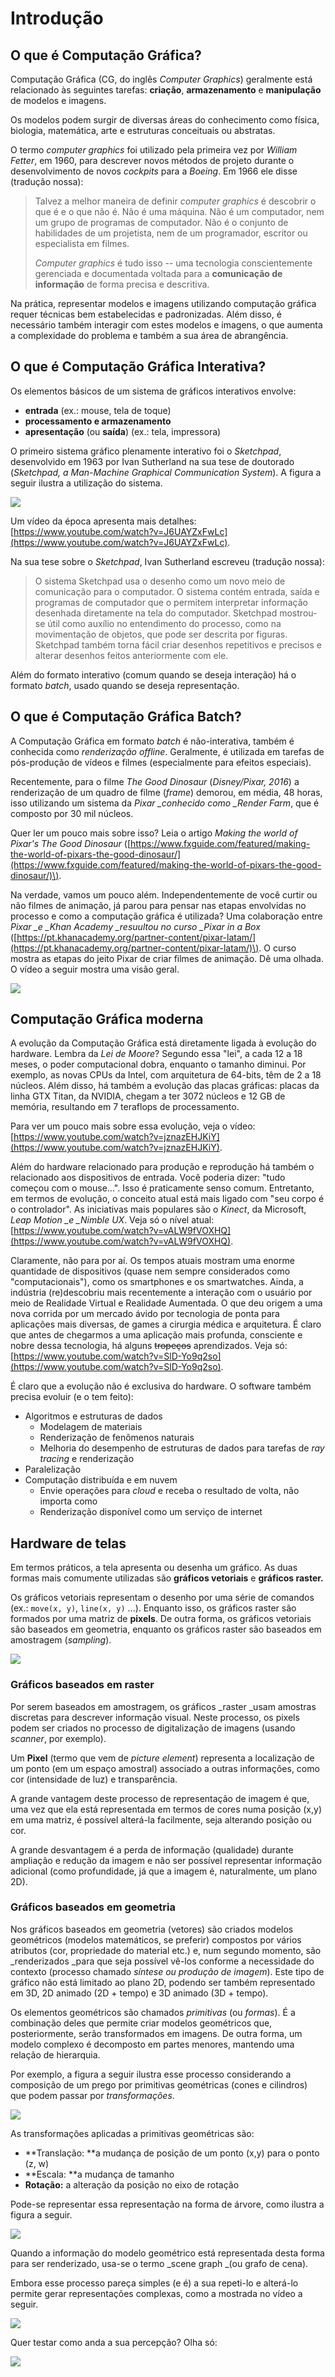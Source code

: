 # Introdução

## O que é Computação Gráfica?

Computação Gráfica \(CG, do inglês _Computer Graphics_\) geralmente está relacionado às seguintes tarefas: **criação**, **armazenamento** e **manipulação** de modelos e imagens.

Os modelos podem surgir de diversas áreas do conhecimento como física, biologia, matemática, arte e estruturas conceituais ou abstratas.

O termo _computer graphics_ foi utilizado pela primeira vez por _William Fetter_, em 1960, para descrever novos métodos de projeto durante o desenvolvimento de novos _cockpits_ para a _Boeing_. Em 1966 ele disse \(tradução nossa\):

> Talvez a melhor maneira de definir _computer graphics_ é descobrir o que é e o que não é. Não é uma máquina. Não é um computador, nem um grupo de programas de computador. Não é o conjunto de habilidades de um projetista, nem de um programador, escritor ou especialista em filmes.
>
> _Computer graphics_ é tudo isso -- uma tecnologia conscientemente gerenciada e documentada voltada para a **comunicação de informação** de forma precisa e descritiva.

Na prática, representar modelos e imagens utilizando computação gráfica requer técnicas bem estabelecidas e padronizadas. Além disso, é necessário também interagir com estes modelos e imagens, o que aumenta a complexidade do problema e também a sua área de abrangência.

## O que é Computação Gráfica Interativa?

Os elementos básicos de um sistema de gráficos interativos envolve:

* **entrada** \(ex.: mouse, tela de toque\)
* **processamento e armazenamento**
* **apresentação** \(ou **saída**\) \(ex.: tela, impressora\)

O primeiro sistema gráfico plenamente interativo foi o _Sketchpad_, desenvolvido em 1963 por Ivan Sutherland na sua tese de doutorado \(_Sketchpad, a Man-Machine Graphical Communication System_\). A figura a seguir ilustra a utilização do sistema.

![](/assets/ivan-sutherland-sketchpad.png)

Um vídeo da época apresenta mais detalhes: [https://www.youtube.com/watch?v=J6UAYZxFwLc](https://www.youtube.com/watch?v=J6UAYZxFwLc).

Na sua tese sobre o _Sketchpad_, Ivan Sutherland escreveu \(tradução nossa\):

> O sistema Sketchpad usa o desenho como um novo meio de comunicação para o computador. O sistema contém entrada, saída e programas de computador que o permitem interpretar informação desenhada diretamente na tela do computador. Sketchpad mostrou-se útil como auxílio no entendimento do processo, como na movimentação de objetos, que pode ser descrita por figuras. Sketchpad também torna fácil criar desenhos repetitivos e precisos e alterar desenhos feitos anteriormente com ele.

Além do formato interativo \(comum quando se deseja interação\) há o formato _batch_, usado quando se deseja representação.

## O que é Computação Gráfica Batch?

A Computação Gráfica em formato _batch_ é não-interativa, também é conhecida como _renderização offline_. Geralmente, é utilizada em tarefas de pós-produção de vídeos e filmes \(especialmente para efeitos especiais\).

Recentemente, para o filme _The Good Dinosaur_ \(_Disney/Pixar, 2016_\) a renderização de um quadro de filme \(_frame_\) demorou, em média, 48 horas, isso utilizando um sistema da _Pixar \_conhecido como \_Render Farm_, que é composto por 30 mil núcleos.

Quer ler um pouco mais sobre isso? Leia o artigo _Making the world of Pixar's The Good Dinosaur_ \([https://www.fxguide.com/featured/making-the-world-of-pixars-the-good-dinosaur/](https://www.fxguide.com/featured/making-the-world-of-pixars-the-good-dinosaur/)\).

Na verdade, vamos um pouco além. Independentemente de você curtir ou não filmes de animação, já parou para pensar nas etapas envolvidas no processo e como a computação gráfica é utilizada? Uma colaboração entre _Pixar \_e \_Khan Academy \_resuultou no curso \_Pixar in a Box_ \([https://pt.khanacademy.org/partner-content/pixar-latam/](https://pt.khanacademy.org/partner-content/pixar-latam/)\). O curso mostra as etapas do jeito Pixar de criar filmes de animação. Dê uma olhada. O vídeo a seguir mostra uma visão geral.

[![](/assets/intro-scene-pixar-in-a-box.png)](https://www.youtube.com/watch?v=3Iu1Z0h1i1Y)

## Computação Gráfica moderna

A evolução da Computação Gráfica está diretamente ligada à evolução do hardware. Lembra da _Lei de Moore_? Segundo essa "lei", a cada 12 a 18 meses, o poder computacional dobra, enquanto o tamanho diminui. Por exemplo, as novas CPUs da Intel, com arquitetura de 64-bits, têm de 2 a 18 núcleos. Além disso, há também a evolução das placas gráficas: placas da linha GTX Titan, da NVIDIA, chegam a ter 3072 núcleos e 12 GB de memória, resultando em 7 teraflops de processamento.

Para ver um pouco mais sobre essa evolução, veja o vídeo: [https://www.youtube.com/watch?v=jznazEHJKiY](https://www.youtube.com/watch?v=jznazEHJKiY).

Além do hardware relacionado para produção e reprodução há também o relacionado aos dispositivos de entrada. Você poderia dizer: "tudo começou com o mouse...". Isso é praticamente senso comum. Entretanto, em termos de evolução, o conceito atual está mais ligado com "seu corpo é o controlador". As iniciativas mais populares são o _Kinect_, da Microsoft, _Leap Motion \_e \_Nimble UX_. Veja só o nível atual: [https://www.youtube.com/watch?v=vALW9fVOXHQ](https://www.youtube.com/watch?v=vALW9fVOXHQ).

Claramente, não para por aí. Os tempos atuais mostram uma enorme quantidade de dispositivos \(quase nem sempre considerados como "computacionais"\), como os smartphones e os smartwatches. Ainda, a indústria \(re\)descobriu mais recentemente a interação com o usuário por meio de Realidade Virtual e Realidade Aumentada. O que deu origem a uma nova corrida por um mercado ávido por tecnologia de ponta para aplicações mais diversas, de games a cirurgia médica e arquitetura. É claro que antes de chegarmos a uma aplicação mais profunda, consciente e nobre dessa tecnologia, há alguns ~~tropeços~~ aprendizados. Veja só: [https://www.youtube.com/watch?v=SlD-Yo9q2so](https://www.youtube.com/watch?v=SlD-Yo9q2so).

É claro que a evolução não é exclusiva do hardware. O software também precisa evoluir \(e o tem feito\):

* Algoritmos e estruturas de dados
  * Modelagem de materiais
  * Renderização de fenômenos naturais
  * Melhoria do desempenho de estruturas de dados para tarefas de _ray tracing_ e renderização
* Paralelização
* Computação distribuída e em nuvem
  * Envie operações para _cloud_ e receba o resultado de volta, não importa como
  * Renderização disponível como um serviço de internet

## Hardware de telas

Em termos práticos, a tela apresenta ou desenha um gráfico. As duas formas mais comumente utilizadas são **gráficos vetoriais** e **gráficos raster.**

Os gráficos vetoriais representam o desenho por uma série de comandos \(ex.: `move(x, y)`, `line(x, y)` ...\). Enquanto isso, os gráficos raster são formados por uma matriz de **pixels**. De outra forma, os gráficos vetoriais são baseados em geometria, enquanto os gráficos raster são baseados em amostragem \(_sampling_\).

![](/assets/raster-vs-vector.png)

### Gráficos baseados em raster

Por serem baseados em amostragem, os gráficos _raster _usam amostras discretas para descrever informação visual. Neste processo, os pixels podem ser criados no processo de digitalização de imagens \(usando _scanner_, por exemplo\). 

Um **Pixel** \(termo que vem de _picture element_\) representa a localização de um ponto \(em um espaço amostral\) associado a outras informações, como cor \(intensidade de luz\) e transparência.

A grande vantagem deste processo de representação de imagem é que, uma vez que ela está representada em termos de cores numa posição \(x,y\) em uma matriz, é possível alterá-la facilmente, seja alterando posição ou cor.

A grande desvantagem é a perda de informação \(qualidade\) durante ampliação e redução da imagem e não ser possível representar informação adicional \(como profundidade, já que a imagem é, naturalmente, um plano 2D\).

### Gráficos baseados em geometria

Nos gráficos baseados em geometria \(vetores\) são criados modelos geométricos \(modelos matemáticos, se preferir\) compostos por vários atributos \(cor, propriedade do material etc.\) e, num segundo momento, são _renderizados _para que seja possível vê-los conforme a necessidade do contexto \(processo chamado _síntese ou produção de imagem_\). Este tipo de gráfico não está limitado ao plano 2D, podendo ser também representado em 3D, 2D animado \(2D + tempo\) e 3D animado \(3D + tempo\).

Os elementos geométricos são chamados _primitivas_ \(ou _formas_\). É a combinação deles que permite criar modelos geométricos que, posteriormente, serão transformados em imagens. De outra forma, um modelo complexo é decomposto em partes menores, mantendo uma relação de hierarquia. 

Por exemplo, a figura a seguir ilustra esse processo considerando a composição de um prego por primitivas geométricas \(cones e cilindros\) que podem passar por _transformações_.

![](/assets/geometric-model-composition-decomposition.png)

As transformações aplicadas a primitivas geométricas são:

* **Translação: **a mudança de posição de um ponto \(x,y\) para o ponto \(z, w\)
* **Escala: **a mudança de tamanho
* **Rotação:** a alteração da posição no eixo de rotação

Pode-se representar essa representação na forma de árvore, como ilustra a figura a seguir.

![](/assets/screw-hierarchical-composition.png)

Quando a informação do modelo geométrico está representada desta forma para ser renderizado, usa-se o termo _scene graph _\(ou grafo de cena\).

Embora esse processo pareça simples \(e é\) a sua repeti-lo e alterá-lo permite gerar representações complexas, como a mostrada no vídeo a seguir.

[![](/assets/complex-eye-rendering.png)](https://www.youtube.com/watch?v=TAZIvyAJfeM)

Quer testar como anda a sua percepção? Olha só:

[![](/assets/fake-or-foto.png)](http://area.autodesk.com/fakeorfoto)



